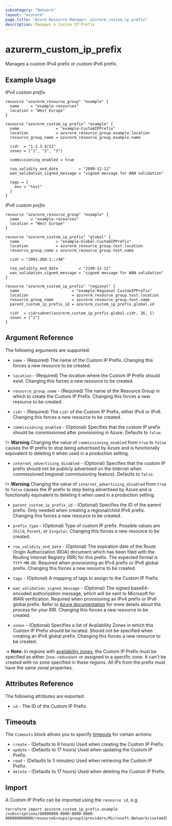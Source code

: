 ```yaml
---
subcategory: "Network"
layout: "azurerm"
page_title: "Azure Resource Manager: azurerm_custom_ip_prefix"
description: Manages a Custom IP Prefix
---
```


# azurerm_custom_ip_prefix

Manages a custom IPv4 prefix or custom IPv6 prefix.

## Example Usage

*IPv4 custom prefix*
```hcl
resource "azurerm_resource_group" "example" {
  name     = "example-resources"
  location = "West Europe"
}

resource "azurerm_custom_ip_prefix" "example" {
  name                = "example-CustomIPPrefix"
  location            = azurerm_resource_group.example.location
  resource_group_name = azurerm_resource_group.example.name

  cidr  = "1.2.3.4/22"
  zones = ["1", "2", "3"]

  commissioning_enabled = true

  roa_validity_end_date         = "2099-12-12"
  wan_validation_signed_message = "signed message for WAN validation"

  tags = {
    env = "test"
  }
}
```

*IPv6 custom prefix*
```hcl
resource "azurerm_resource_group" "example" {
  name     = "example-resources"
  location = "West Europe"
}

resource "azurerm_custom_ip_prefix" "global" {
  name                = "example-Global-CustomIPPrefix"
  location            = azurerm_resource_group.test.location
  resource_group_name = azurerm_resource_group.test.name

  cidr = "2001:db8:1::/48"

  roa_validity_end_date         = "2199-12-12"
  wan_validation_signed_message = "signed message for WAN validation"
}

resource "azurerm_custom_ip_prefix" "regional" {
  name                       = "example-Regional-CustomIPPrefix"
  location                   = azurerm_resource_group.test.location
  resource_group_name        = azurerm_resource_group.test.name
  parent_custom_ip_prefix_id = azurerm_custom_ip_prefix.global.id

  cidr  = cidrsubnet(azurerm_custom_ip_prefix.global.cidr, 16, 1)
  zones = ["1"]
}
```

## Argument Reference

The following arguments are supported:

* `name` - (Required) The name of the Custom IP Prefix. Changing this forces a new resource to be created.

* `location` - (Required) The location where the Custom IP Prefix should exist. Changing this forces a new resource to be created.

* `resource_group_name` - (Required) The name of the Resource Group in which to create the Custom IP Prefix. Changing this forces a new resource to be created.

* `cidr` - (Required) The `cidr` of the Custom IP Prefix, either IPv4 or IPv6. Changing this forces a new resource to be created.

* `commissioning_enabled` - (Optional) Specifies that the custom IP prefix should be commissioned after provisioning in Azure. Defaults to `false`.

!> **Warning** Changing the value of `commissioning_enabled` from `true` to `false` causes the IP prefix to stop being advertised by Azure and is functionally equivalent to deleting it when used in a production setting.

* `internet_advertising_disabled` - (Optional) Specifies that the custom IP prefix should not be publicly advertised on the Internet when commissioned (regional commissioning feature). Defaults to `false`.

!> **Warning** Changing the value of `internet_advertising_disabled` from `true` to `false` causes the IP prefix to stop being advertised by Azure and is functionally equivalent to deleting it when used in a production setting.

* `parent_custom_ip_prefix_id` - (Optional) Specifies the ID of the parent prefix. Only needed when creating a regional/child IPv6 prefix. Changing this forces a new resource to be created.

* `prefix_type` - (Optional) Type of custom IP prefix. Possible values are `Child`, `Parent`, or `Singular`. Changing this forces a new resource to be created.

* `roa_validity_end_date` - (Optional) The expiration date of the Route Origin Authorization (ROA) document which has been filed with the Routing Internet Registry (RIR) for this prefix. The expected format is `YYYY-MM-DD`. Required when provisioning an IPv4 prefix or IPv6 global prefix. Changing this forces a new resource to be created.

* `tags` - (Optional) A mapping of tags to assign to the Custom IP Prefix.

* `wan_validation_signed_message` - (Optional) The signed base64-encoded authorization message, which will be sent to Microsoft for WAN verification. Required when provisioning an IPv4 prefix or IPv6 global prefix. Refer to [Azure documentation](https://learn.microsoft.com/en-us/azure/virtual-network/ip-services/create-custom-ip-address-prefix-cli#certificate-readiness) for more details about the process for your RIR. Changing this forces a new resource to be created.

* `zones` - (Optional) Specifies a list of Availability Zones in which this Custom IP Prefix should be located. Should not be specified when creating an IPv6 global prefix. Changing this forces a new resource to be created.

-> **Note:** In regions with [availability zones](https://docs.microsoft.com/en-us/azure/availability-zones/az-overview), the Custom IP Prefix must be specified as either `Zone-redundant` or assigned to a specific zone. It can't be created with no zone specified in these regions. All IPs from the prefix must have the same zonal properties.

## Attributes Reference

The following attributes are exported:

* `id` - The ID of the Custom IP Prefix.

## Timeouts

The `timeouts` block allows you to specify [timeouts](https://www.terraform.io/docs/configuration/resources.html#timeouts) for certain actions:

* `create` - (Defaults to 9 hours) Used when creating the Custom IP Prefix.
* `update` - (Defaults to 17 hours) Used when updating the Custom IP Prefix.
* `read` - (Defaults to 5 minutes) Used when retrieving the Custom IP Prefix.
* `delete` - (Defaults to 17 hours) Used when deleting the Custom IP Prefix.

## Import

A Custom IP Prefix can be imported using the `resource id`, e.g.

```shell
terraform import azurerm_custom_ip_prefix.example /subscriptions/00000000-0000-0000-0000-000000000000/resourceGroups/group1/providers/Microsoft.Network/customIPPrefixes/customIPPrefix1
```
